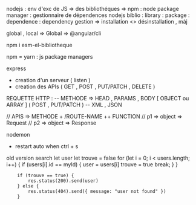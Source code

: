 nodejs : env d'exc de JS
=> des bibliothéques
=> npm : node package manager : gestionnaire de dépendences nodejs
biblio : library : package : dependence : dependency
gestion => installation <> désinstallation , màj

global , local => Global => @angular/cli

npm i esm-el-bibliotheque

npm = yarn : js package managers

express
- creation d'un serveur ( listen )
- creation des APIs ( GET , POST , PUT/PATCH , DELETE )

REQUETTE HTTP :
-- METHODE => HEAD , PARAMS , BODY [ OBJECT ou ARRAY ] ( POST , PUT/PATCH )
-- XML , JSON

// APIS => METHODE + /ROUTE-NAME ++ FUNCTION
// p1 => object => Request
// p2 => object => Response

nodemon
- restart auto when ctrl + s

old version search
let user
        let trouve = false
        for (let i = 0; i < users.length; i++) {
            if (users[i].id == myId) {
                user = users[i]
                trouve = true
                break;
            }
        }

        if (trouve == true) {
            res.status(200).send(user)
        } else {
            res.status(404).send({ message: "user not found" })
        }